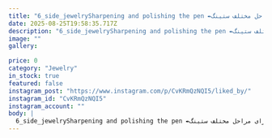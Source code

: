 ```yaml
---
title: "6_side_jewelrySharpening and polishing the pen ✒️سو دادن و تیز کردن قلم ۶۰ درجه مخراجکاری با پنج تراش اصلی💎📌قلم ۶۰ درجه مناسب برای ایجاد خطوط باریک و عمیق،گوشه زنی و پر کاربرد در اجرای مراحل مختلف ستینگ.____________________________#Microsetting #microsettingtrainer #Micropave #stonesetting #stonesetter #engraving #engravingtrainer #engravescrolling #scrollworking #toolrepairs #penrepair #sharpeningpen #polishingpen #rojajewellry108wSee translation"
date: 2025-08-25T19:58:35.717Z
description: "6_side_jewelrySharpening and polishing the pen ✒️سو دادن و تیز کردن قلم ۶۰ درجه مخراجکاری با پنج تراش اصلی💎📌قلم ۶۰ درجه مناسب برای ایجاد خطوط باریک و عمیق،گوشه زنی و پر کاربرد در اجرای مراحل مختلف ستینگ.____________________________#Microsetting #microsettingtrainer #Micropave #stonesetting #stonesetter #engraving #engravingtrainer #engravescrolling #scrollworking #toolrepairs #penrepair #sharpeningpen #polishingpen #rojajewellry108wSee translation"
image: ""
gallery:

price: 0
category: "Jewelry"
in_stock: true
featured: false
instagram_post: "https://www.instagram.com/p/CvKRmQzNQI5/liked_by/"
instagram_id: "CvKRmQzNQI5"
instagram_account: ""
body: |
  6_side_jewelrySharpening and polishing the pen ✒️سو دادن و تیز کردن قلم ۶۰ درجه مخراجکاری با پنج تراش اصلی💎📌قلم ۶۰ درجه مناسب برای ایجاد خطوط باریک و عمیق،گوشه زنی و پر کاربرد در اجرای مراحل مختلف ستینگ.____________________________#Microsetting #microsettingtrainer #Micropave #stonesetting #stonesetter #engraving #engravingtrainer #engravescrolling #scrollworking #toolrepairs #penrepair #sharpeningpen #polishingpen #rojajewellry108wSee translation
---
```

